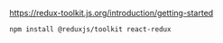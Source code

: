 https://redux-toolkit.js.org/introduction/getting-started

```sh
npm install @reduxjs/toolkit react-redux

